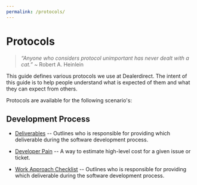 ```yaml
---
permalink: /protocols/
---
```


# Protocols

> _“Anyone who considers protocol unimportant has never dealt with a cat.”_
> ~ Robert A. Heinlein

This guide defines various protocols we use at Dealerdirect. The intent of this 
guide is to help people understand what is expected of them and what they can 
expect from others.

Protocols are available for the following scenario's:

## Development Process 

- [Deliverables](./development-process/deliverables/) -- Outlines who is 
 responsible for providing which deliverable during the software development 
 process.
 
- [Developer Pain](./estimating/developer-pain/) -- A way to estimate high-level
  cost for a given issue or ticket.
 
- [Work Approach Checklist](./development-process/work-approach-checklist/) -- Outlines who is 
 responsible for providing which deliverable during the software development 
 process.
